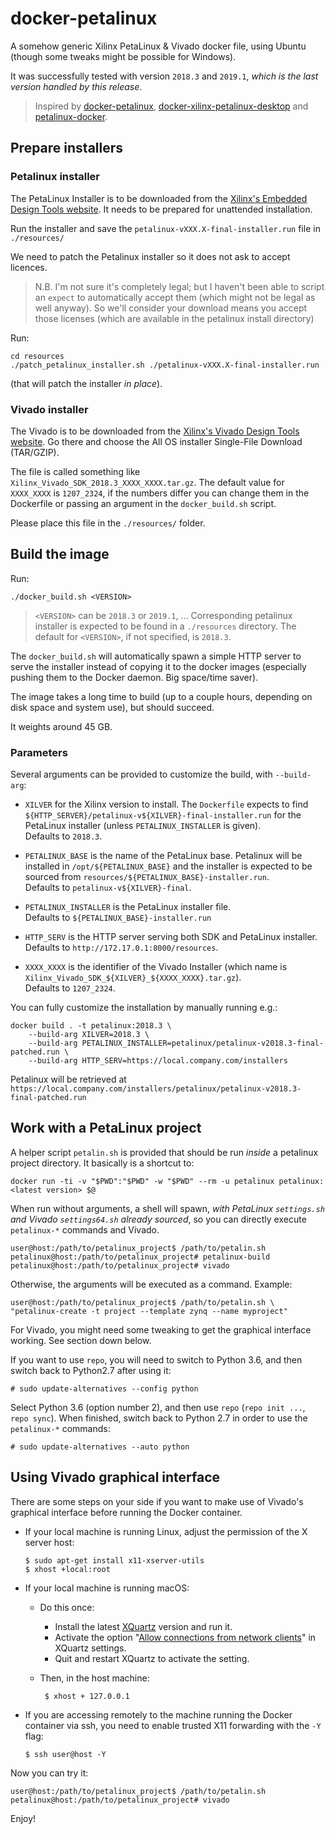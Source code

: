 <!-- prettier-ignore-start -->
[comment]: # (
SPDX-License-Identifier: MIT
)

[comment]: # (
SPDX-FileCopyrightText: 2020 Carles Fernandez-Prades <carles.fernandez@cttc.es>
)
<!-- prettier-ignore-end -->

# docker-petalinux

A somehow generic Xilinx PetaLinux & Vivado docker file, using Ubuntu (though
some tweaks might be possible for Windows).

It was successfully tested with version `2018.3` and `2019.1`, _which is the
last version handled by this release_.

> Inspired by
> [docker-petalinux](https://github.com/matthieu-labas/docker-petalinux),
> [docker-xilinx-petalinux-desktop](https://github.com/JamesAnthonyLow/docker-xilinx-petalinux-desktop)
> and [petalinux-docker](https://github.com/xaljer/petalinux-docker).

## Prepare installers

### Petalinux installer

The PetaLinux Installer is to be downloaded from the
[Xilinx's Embedded Design Tools website](https://www.xilinx.com/support/download/index.html/content/xilinx/en/downloadNav/embedded-design-tools.html).
It needs to be prepared for unattended installation.

Run the installer and save the `petalinux-vXXX.X-final-installer.run` file in
`./resources/`

We need to patch the Petalinux installer so it does not ask to accept licences.

> N.B. I'm not sure it's completely legal; but I haven't been able to script an
> `expect` to automatically accept them (which might not be legal as well
> anyway). So we'll consider your download means you accept those licenses
> (which are available in the petalinux install directory)

Run:

    cd resources
    ./patch_petalinux_installer.sh ./petalinux-vXXX.X-final-installer.run

(that will patch the installer _in place_).

### Vivado installer

The Vivado is to be downloaded from the
[Xilinx's Vivado Design Tools website](https://www.xilinx.com/support/download/index.html/content/xilinx/en/downloadNav/vivado-design-tools.html).
Go there and choose the All OS installer Single-File Download (TAR/GZIP).

The file is called something like `Xilinx_Vivado_SDK_2018.3_XXXX_XXXX.tar.gz`.
The default value for `XXXX_XXXX` is `1207_2324`, if the numbers differ you can
change them in the Dockerfile or passing an argument in the `docker_build.sh`
script.

Please place this file in the `./resources/` folder.

## Build the image

Run:

    ./docker_build.sh <VERSION>

> `<VERSION>` can be `2018.3` or `2019.1`, ... Corresponding petalinux installer
> is expected to be found in a `./resources` directory. The default for
> `<VERSION>`, if not specified, is `2018.3`.

The `docker_build.sh` will automatically spawn a simple HTTP server to serve the
installer instead of copying it to the docker images (especially pushing them to
the Docker daemon. Big space/time saver).

The image takes a long time to build (up to a couple hours, depending on disk
space and system use), but should succeed.

It weights around 45 GB.

### Parameters

Several arguments can be provided to customize the build, with `--build-arg`:

- `XILVER` for the Xilinx version to install. The `Dockerfile` expects to find
  `${HTTP_SERVER}/petalinux-v${XILVER}-final-installer.run` for the PetaLinux
  installer (unless `PETALINUX_INSTALLER` is given). <br/>Defaults to `2018.3`.

- `PETALINUX_BASE` is the name of the PetaLinux base. Petalinux will be
  installed in `/opt/${PETALINUX_BASE}` and the installer is expected to be
  sourced from `resources/${PETALINUX_BASE}-installer.run`. <br/>Defaults to
  `petalinux-v${XILVER}-final`.

- `PETALINUX_INSTALLER` is the PetaLinux installer file. <br/>Defaults to
  `${PETALINUX_BASE}-installer.run`

- `HTTP_SERV` is the HTTP server serving both SDK and PetaLinux installer.
  <br/>Defaults to `http://172.17.0.1:8000/resources`.

- `XXXX_XXXX` is the identifier of the Vivado Installer (which name is
  `Xilinx_Vivado_SDK_${XILVER}_${XXXX_XXXX}.tar.gz`). <br/>Defaults to
  `1207_2324`.

You can fully customize the installation by manually running e.g.:

    docker build . -t petalinux:2018.3 \
        --build-arg XILVER=2018.3 \
        --build-arg PETALINUX_INSTALLER=petalinux/petalinux-v2018.3-final-patched.run \
        --build-arg HTTP_SERV=https://local.company.com/installers

Petalinux will be retrieved at
`https://local.company.com/installers/petalinux/petalinux-v2018.3-final-patched.run`

## Work with a PetaLinux project

A helper script `petalin.sh` is provided that should be run _inside_ a petalinux
project directory. It basically is a shortcut to:

    docker run -ti -v "$PWD":"$PWD" -w "$PWD" --rm -u petalinux petalinux:<latest version> $@

When run without arguments, a shell will spawn, _with PetaLinux `settings.sh`
and Vivado `settings64.sh` already sourced_, so you can directly execute
`petalinux-*` commands and Vivado.

    user@host:/path/to/petalinux_project$ /path/to/petalin.sh
    petalinux@host:/path/to/petalinux_project# petalinux-build
    petalinux@host:/path/to/petalinux_project# vivado

Otherwise, the arguments will be executed as a command. Example:

    user@host:/path/to/petalinux_project$ /path/to/petalin.sh \
    "petalinux-create -t project --template zynq --name myproject"

For Vivado, you might need some tweaking to get the graphical interface working.
See section down below.

If you want to use `repo`, you will need to switch to Python 3.6, and then
switch back to Python2.7 after using it:

    # sudo update-alternatives --config python

Select Python 3.6 (option number 2), and then use `repo` (`repo init ...`,
`repo sync`). When finished, switch back to Python 2.7 in order to use the
`petalinux-*` commands:

    # sudo update-alternatives --auto python

## Using Vivado graphical interface

There are some steps on your side if you want to make use of Vivado's graphical
interface before running the Docker container.

- If your local machine is running Linux, adjust the permission of the X server
  host:

      $ sudo apt-get install x11-xserver-utils
      $ xhost +local:root

- If your local machine is running macOS:

  - Do this once:

    - Install the latest [XQuartz](https://www.xquartz.org/) version and run it.
    - Activate the option
      "[Allow connections from network clients](https://blogs.oracle.com/oraclewebcentersuite/running-gui-applications-on-native-docker-containers-for-mac)"
      in XQuartz settings.
    - Quit and restart XQuartz to activate the setting.

  - Then, in the host machine:

         $ xhost + 127.0.0.1

- If you are accessing remotely to the machine running the Docker container via
  ssh, you need to enable trusted X11 forwarding with the `-Y` flag:

      $ ssh user@host -Y

Now you can try it:

    user@host:/path/to/petalinux_project$ /path/to/petalin.sh
    petalinux@host:/path/to/petalinux_project# vivado

Enjoy!
